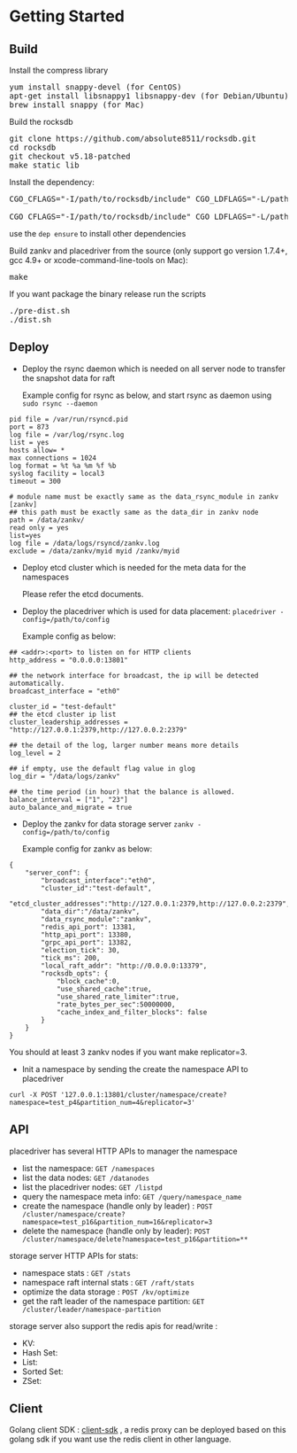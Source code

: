 # Getting Started

## Build

Install the compress library
<pre>
yum install snappy-devel (for CentOS)
apt-get install libsnappy1 libsnappy-dev (for Debian/Ubuntu)
brew install snappy (for Mac)
</pre>

Build the rocksdb 
<pre>
git clone https://github.com/absolute8511/rocksdb.git
cd rocksdb
git checkout v5.18-patched
make static_lib
</pre>

Install the dependency:
<pre>
CGO_CFLAGS="-I/path/to/rocksdb/include" CGO_LDFLAGS="-L/path/to/rocksdb -lrocksdb -lstdc++ -lm -lsnappy -lrt" go get github.com/youzan/gorocksdb

CGO_CFLAGS="-I/path/to/rocksdb/include" CGO_LDFLAGS="-L/path/to/rocksdb -lrocksdb -lstdc++ -lm -lsnappy" go get github.com/youzan/gorocksdb (for MacOS)
</pre>

use the `dep ensure` to install other dependencies

Build zankv and placedriver from the source (only support go version 1.7.4+, gcc 4.9+ or xcode-command-line-tools on Mac):
<pre>
make
</pre>

If you want package the binary release run the scripts
<pre>
./pre-dist.sh
./dist.sh
</pre>

## Deploy

* Deploy the rsync daemon which is needed on all server node to transfer the snapshot data for raft

  Example config for rsync as below, and start rsync as daemon using `sudo rsync --daemon` 
```
pid file = /var/run/rsyncd.pid
port = 873
log file = /var/log/rsync.log
list = yes
hosts allow= *
max connections = 1024
log format = %t %a %m %f %b
syslog facility = local3
timeout = 300

# module name must be exactly same as the data_rsync_module in zankv
[zankv]
## this path must be exactly same as the data_dir in zankv node
path = /data/zankv/
read only = yes
list=yes
log file = /data/logs/rsyncd/zankv.log
exclude = /data/zankv/myid myid /zankv/myid
```

* Deploy etcd cluster which is needed for the meta data for the namespaces

  Please refer the etcd documents.

* Deploy the placedriver which is used for data placement: `placedriver -config=/path/to/config`

  Example config as below:
```
## <addr>:<port> to listen on for HTTP clients
http_address = "0.0.0.0:13801"

## the network interface for broadcast, the ip will be detected automatically.
broadcast_interface = "eth0"

cluster_id = "test-default"
## the etcd cluster ip list
cluster_leadership_addresses = "http://127.0.0.1:2379,http://127.0.0.2:2379"

## the detail of the log, larger number means more details
log_level = 2

## if empty, use the default flag value in glog
log_dir = "/data/logs/zankv"

## the time period (in hour) that the balance is allowed.
balance_interval = ["1", "23"]
auto_balance_and_migrate = true
```

* Deploy the zankv for data storage server `zankv -config=/path/to/config`

  Example config for zankv as below:
```
{
    "server_conf": {
        "broadcast_interface":"eth0",
        "cluster_id":"test-default",
        "etcd_cluster_addresses":"http://127.0.0.1:2379,http://127.0.0.2:2379",
        "data_dir":"/data/zankv",
        "data_rsync_module":"zankv",
        "redis_api_port": 13381,
        "http_api_port": 13380,
        "grpc_api_port": 13382,
        "election_tick": 30,
        "tick_ms": 200,
        "local_raft_addr": "http://0.0.0.0:13379",
        "rocksdb_opts": {
            "block_cache":0,
            "use_shared_cache":true,
            "use_shared_rate_limiter":true,
            "rate_bytes_per_sec":50000000,
            "cache_index_and_filter_blocks": false
        }
    }
}
```
You should at least 3 zankv nodes if you want make replicator=3.

 * Init a namespace by sending the create the namespace API to placedriver
 ```
curl -X POST '127.0.0.1:13801/cluster/namespace/create?namespace=test_p4&partition_num=4&replicator=3'
 ```

## API

placedriver has several HTTP APIs to manager the namespace

- list the namespace: `GET /namespaces`
- list the data nodes: `GET /datanodes`
- list the placedriver nodes: `GET /listpd`
- query the namespace meta info: `GET /query/namespace_name`
- create the namespace (handle only by leader) : `POST /cluster/namespace/create?namespace=test_p16&partition_num=16&replicator=3`
- delete the namespace (handle only by leader): `POST /cluster/namespace/delete?namespace=test_p16&partition=**`

storage server HTTP APIs for stats:

- namespace stats : `GET /stats`
- namespace raft internal stats : `GET /raft/stats`
- optimize the data storage : `POST /kv/optimize`
- get the raft leader of the namespace partition: `GET /cluster/leader/namespace-partition`

storage server also support the redis apis for read/write :

* KV:
* Hash Set:
* List:
* Sorted Set:
* ZSet:

## Client
Golang client SDK : [client-sdk] , a redis proxy can be deployed 
based on this golang sdk if you want use the redis client in other language.


[client-sdk]: https://github.com/youzan/go-zanredisdb
